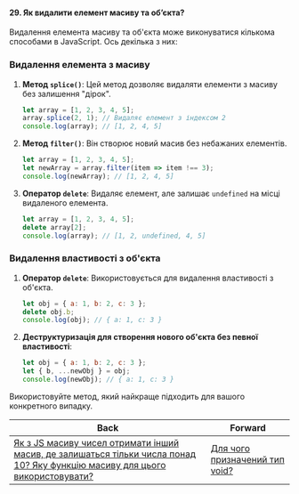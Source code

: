 #### 29. Як видалити елемент масиву та об’єкта?

Видалення елемента масиву та об'єкта може виконуватися кількома способами в JavaScript. Ось декілька з них:

### Видалення елемента з масиву

1. **Метод `splice()`**: Цей метод дозволяє видаляти елементи з масиву без залишення "дірок".

   ```javascript
   let array = [1, 2, 3, 4, 5];
   array.splice(2, 1); // Видаляє елемент з індексом 2
   console.log(array); // [1, 2, 4, 5]
   ```

2. **Метод `filter()`**: Він створює новий масив без небажаних елементів.

   ```javascript
   let array = [1, 2, 3, 4, 5];
   let newArray = array.filter(item => item !== 3);
   console.log(newArray); // [1, 2, 4, 5]
   ```

3. **Оператор `delete`**: Видаляє елемент, але залишає `undefined` на місці видаленого елемента.

   ```javascript
   let array = [1, 2, 3, 4, 5];
   delete array[2];
   console.log(array); // [1, 2, undefined, 4, 5]
   ```

### Видалення властивості з об'єкта

1. **Оператор `delete`**: Використовується для видалення властивості з об'єкта.

   ```javascript
   let obj = { a: 1, b: 2, c: 3 };
   delete obj.b;
   console.log(obj); // { a: 1, c: 3 }
   ```

2. **Деструктуризація для створення нового об'єкта без певної властивості**:

   ```javascript
   let obj = { a: 1, b: 2, c: 3 };
   let { b, ...newObj } = obj;
   console.log(newObj); // { a: 1, c: 3 }
   ```

Використовуйте метод, який найкраще підходить для вашого конкретного випадку.

| Back | Forward |
|---|---|
| [Як з JS масиву чисел отримати інший масив, де залишаться тільки числа понад 10? Яку функцію масиву для цього використовувати?](/ua/junior/javascript/how-to-filter-a-javascript-array-to-keep-only-numbers-above-10-using-an-array-method.md)  | [Для чого призначений тип void?](/ua/junior/javascript/what-is-the-purpose-of-a-void-type.md) |